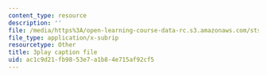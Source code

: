 ```yaml
---
content_type: resource
description: ''
file: /media/https%3A/open-learning-course-data-rc.s3.amazonaws.com/sts-050-the-history-of-mit-spring-2011/ac1c9d21fb9853e7a1b84e715af92cf5_YKT-vSm4Nxw.vtt
file_type: application/x-subrip
resourcetype: Other
title: 3play caption file
uid: ac1c9d21-fb98-53e7-a1b8-4e715af92cf5
---
```


